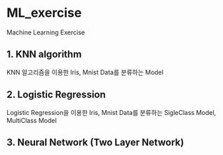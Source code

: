 # ML_exercise
Machine Learning Exercise

## 1. KNN algorithm

KNN 알고리즘을 이용한 Iris, Mnist Data를 분류하는 Model

## 2. Logistic Regression

Logistic Regression을 이용한 Iris, Mnist Data를 분류하는 SigleClass Model, MultiClass Model

## 3. Neural Network (Two Layer Network)
